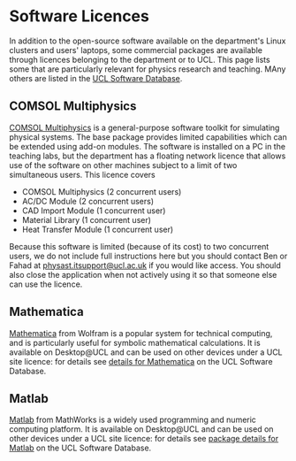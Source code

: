 # Software Licences

In addition to the open-source software available on the department's Linux clusters and users' laptops, some commercial packages are available through licences belonging to the department or to UCL. This page lists some that are particularly relevant for physics research and teaching. MAny others are listed in the [UCL Software Database](https://swdb.ucl.ac.uk/).

## COMSOL Multiphysics

[COMSOL Multiphysics](https://www.comsol.com/) is a general-purpose software toolkit for simulating physical systems. The base package provides limited capabilities which can be extended using add-on modules. The software is installed on a PC in the teaching labs, but the department has a floating network licence that allows use of the software on other machines subject to a limit of two simultaneous users. This licence covers

- COMSOL Multiphysics (2 concurrent users)
- AC/DC Module (2 concurrent users)
- CAD Import Module (1 concurrent user)
- Material Library (1 concurrent user)
- Heat Transfer Module (1 concurrent user)

Because this software is limited (because of its cost) to two concurrent users, we do not include full instructions here but you should contact Ben or Fahad at [physast.itsupport@ucl.ac.uk](mailto:physast.itsupport@ucl.ac.uk) if you would like access. You should also close the application when not actively using it so that someone else can use the licence.

## Mathematica

[Mathematica](https://www.wolfram.com/mathematica/) from Wolfram is a popular system for technical computing, and is particularly useful for symbolic mathematical calculations. It is available on Desktop@UCL and can be used on other devices under a UCL site licence: for details see [details for Mathematica](https://swdb.ucl.ac.uk/package/view/id/230) on the UCL Software Database.

## Matlab

[Matlab](https://www.mathworks.com/products/matlab.html) from MathWorks is a widely used programming and numeric computing platform. It is available on Desktop@UCL and can be used on other devices under a UCL site licence: for details see [package details for Matlab](https://swdb.ucl.ac.uk/package/view/id/2) on the UCL Software Database.

